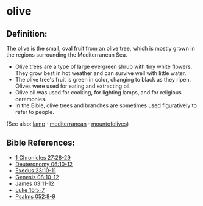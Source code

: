 # olive #

## Definition: ##

The olive is the small, oval fruit from an olive tree, which is mostly grown in the regions surrounding the Mediterranean Sea.

* Olive trees are a type of large evergreen shrub with tiny white flowers. They grow best in hot weather and can survive well with little water.
* The olive tree's fruit is green in color, changing to black as they ripen. Olives were used for eating and extracting oil.
* Olive oil was used for cooking, for lighting lamps, and for religious ceremonies.
* In the Bible, olive trees and branches are sometimes used figuratively to refer to people.

(See also: [lamp](../other/lamp.md) **·** [mediterranean](../other/mediterranean.md) **·** [mountofolives](../other/mountofolives.md))

## Bible References: ##

* [1 Chronicles 27:28-29](https://door43.org/en/bible/notes/1ch/27/28)
* [Deuteronomy 06:10-12](https://door43.org/en/bible/notes/deu/06/10)
* [Exodus 23:10-11](https://door43.org/en/bible/notes/exo/23/10)
* [Genesis 08:10-12](https://door43.org/en/bible/notes/gen/08/10)
* [James 03:11-12](https://door43.org/en/bible/notes/jas/03/11)
* [Luke 16:5-7](https://door43.org/en/bible/notes/luk/16/05)
* [Psalms 052:8-9](https://door43.org/en/bible/notes/psa/052/008)

